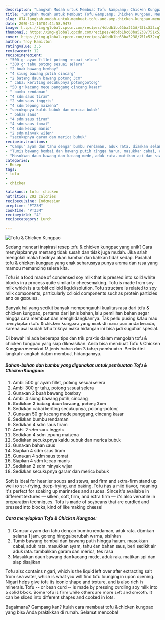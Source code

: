 ```yaml
---
description: "Langkah Mudah untuk Membuat Tofu &amp;amp; Chicken Kungpao, Menggugah Selera"
title: "Langkah Mudah untuk Membuat Tofu &amp;amp; Chicken Kungpao, Menggugah Selera"
slug: 874-langkah-mudah-untuk-membuat-tofu-and-amp-chicken-kungpao-menggugah-selera
date: 2020-11-16T04:44:58.947Z
image: https://img-global.cpcdn.com/recipes/4dbdb1bc63ba5238/751x532cq70/tofu-chicken-kungpao-foto-resep-utama.jpg
thumbnail: https://img-global.cpcdn.com/recipes/4dbdb1bc63ba5238/751x532cq70/tofu-chicken-kungpao-foto-resep-utama.jpg
cover: https://img-global.cpcdn.com/recipes/4dbdb1bc63ba5238/751x532cq70/tofu-chicken-kungpao-foto-resep-utama.jpg
author: Troy Hamilton
ratingvalue: 3.5
reviewcount: 12
recipeingredient:
- "500 gr ayam fillet potong sesuai selera"
- "300 gr tahu potong sesuai selera"
- "2 buah bawang bombay"
- "4 siung bawang putih cincang"
- "2 batang daun bawang potong 3cm"
- " cabai keriting secukupnya potongpotong"
- "50 gr kacang mede panggang cincang kasar"
- " bumbu rendaman"
- "4 sdm saus tiram"
- "2 sdm saus inggris"
- "4 sdm tepung maizena"
- "secukupnya kaldu bubuk dan merica bubuk"
- " bahan saus"
- "4 sdm saus tiram"
- "4 sdm saus tomat"
- "4 sdm kecap manis"
- "2 sdm minyak wijen"
- "secukupnya garam dan merica bubuk"
recipeinstructions:
- "Campur ayam dan tahu dengan bumbu rendaman, aduk rata. diamkan selama 1 jam. goreng hingga berubah warna, sisihkan"
- "Tumis bawang bombai dan bawang putih hingga harum. masukkan cabai, aduk rata. masukkan ayam, tahu dan bahan saus, beri sedikit air aduk rata. tambahkan garam dan merica, tes rasa"
- "Masukkan daun bawang dan kacang mede, aduk rata. matikan api dan siap disajikan"
categories:
- Resep
tags:
- tofu
- 
- chicken

katakunci: tofu  chicken 
nutrition: 292 calories
recipecuisine: Indonesian
preptime: "PT23M"
cooktime: "PT33M"
recipeyield: "4"
recipecategory: Lunch

---
```



![Tofu &amp; Chicken Kungpao](https://img-global.cpcdn.com/recipes/4dbdb1bc63ba5238/751x532cq70/tofu-chicken-kungpao-foto-resep-utama.jpg)

Sedang mencari inspirasi resep tofu &amp; chicken kungpao yang unik? Cara menyiapkannya memang tidak susah dan tidak juga mudah. Jika salah mengolah maka hasilnya akan hambar dan bahkan tidak sedap. Padahal tofu &amp; chicken kungpao yang enak seharusnya punya aroma dan rasa yang mampu memancing selera kita.

Tofu is a food made of condensed soy milk that is pressed into solid white blocks in a process quite similar to cheesemaking. Tofu is made from soy milk which is a turbid colloid liquid/solution. Tofu structure is related to soy milk components, particularly colloid components such as protein particles and oil globules.

Banyak hal yang sedikit banyak mempengaruhi kualitas rasa dari tofu &amp; chicken kungpao, pertama dari jenis bahan, lalu pemilihan bahan segar hingga cara membuat dan menghidangkannya. Tak perlu pusing kalau mau menyiapkan tofu &amp; chicken kungpao yang enak di mana pun anda berada, karena asal sudah tahu triknya maka hidangan ini bisa jadi suguhan spesial.


Di bawah ini ada beberapa tips dan trik praktis dalam mengolah tofu &amp; chicken kungpao yang siap dikreasikan. Anda bisa membuat Tofu &amp; Chicken Kungpao memakai 18 jenis bahan dan 3 tahap pembuatan. Berikut ini langkah-langkah dalam membuat hidangannya.

<!--inarticleads1-->

##### Bahan-bahan dan bumbu yang digunakan untuk pembuatan Tofu &amp; Chicken Kungpao:

1. Ambil 500 gr ayam fillet, potong sesuai selera
1. Ambil 300 gr tahu, potong sesuai selera
1. Gunakan 2 buah bawang bombay
1. Ambil 4 siung bawang putih, cincang
1. Sediakan 2 batang daun bawang, potong 3cm
1. Sediakan  cabai keriting secukupnya, potong-potong
1. Gunakan 50 gr kacang mede panggang, cincang kasar
1. Sediakan  bumbu rendaman
1. Sediakan 4 sdm saus tiram
1. Ambil 2 sdm saus inggris
1. Sediakan 4 sdm tepung maizena
1. Sediakan secukupnya kaldu bubuk dan merica bubuk
1. Gunakan  bahan saus
1. Siapkan 4 sdm saus tiram
1. Gunakan 4 sdm saus tomat
1. Siapkan 4 sdm kecap manis
1. Sediakan 2 sdm minyak wijen
1. Sediakan secukupnya garam dan merica bubuk


Soft is ideal for heartier soups and stews, and firm and extra-firm stand up well to stir-frying, deep-frying, and baking. Tofu has a mild flavor, meaning it&#39;s perfect for soaking up marinades and sauces. Since it&#39;s available in different textures — silken, soft, firm, and extra firm — it&#39;s also versatile in preparation techniques. Tofu is made of soybeans that are curdled and pressed into blocks, kind of like making cheese! 

<!--inarticleads2-->

##### Cara menyiapkan Tofu &amp; Chicken Kungpao:

1. Campur ayam dan tahu dengan bumbu rendaman, aduk rata. diamkan selama 1 jam. goreng hingga berubah warna, sisihkan
1. Tumis bawang bombai dan bawang putih hingga harum. masukkan cabai, aduk rata. masukkan ayam, tahu dan bahan saus, beri sedikit air aduk rata. tambahkan garam dan merica, tes rasa
1. Masukkan daun bawang dan kacang mede, aduk rata. matikan api dan siap disajikan


Tofu also contains nigari, which is the liquid left over after extracting salt from sea water, which is what you will find tofu lounging in upon opening. Nigari helps give tofu its iconic shape and texture, and is also rich in minerals. Tofu -- or bean curd -- is made by pressing curdling soy milk into a solid block. Some tofu is firm while others are more soft and smooth. It can be sliced into different shapes and cooked in lots. 

Bagaimana? Gampang kan? Itulah cara membuat tofu &amp; chicken kungpao yang bisa Anda praktikkan di rumah. Selamat mencoba!
